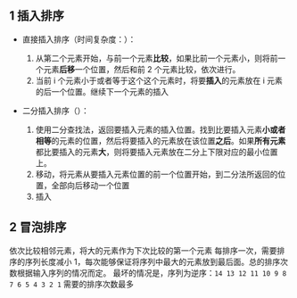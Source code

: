 ## 1 插入排序
- 直接插入排序（时间复杂度：）：
  1. 从第二个元素开始，与前一个元素**比较**，如果比前一个元素小，则将前一个元素**后移**一个位置，然后和前 2 个元素比较，依次进行。
  2. 当前 i 个元素小于或者等于这个这个元素时，将要**插入**的元素放在 i 元素的后一个位置。继续下一个元素的插入

- 二分插入排序（）：
  1. 使用二分查找法，返回要插入元素的插入位置。找到比要插入元素**小或者相等**的元素的位置，然后将要插入的元素放在该位置**之后**。如果**所有元素**都比要插入的元素**大**，则将要插入元素放在二分上下限对应的最小位置上。
  2. 移动，将元素从要插入元素位置的前一个位置开始，到二分法所返回的位置，全部向后移动一个位置
  3. 插入

## 2 冒泡排序
依次比较相邻元素，将大的元素作为下次比较的第一个元素
每排序一次，需要排序的序列长度减小 1，每次能够保证将序列中最大的元素放到最后面。总的排序次数根据输入序列的情况而定。
最坏的情况是，序列为逆序：`14 13 12 11 10 9 8 7 6 5 4 3 2 1` 需要的排序次数最多
